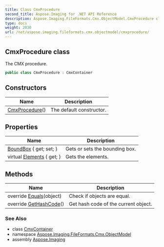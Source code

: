 ```yaml
---
title: Class CmxProcedure
second_title: Aspose.Imaging for .NET API Reference
description: Aspose.Imaging.FileFormats.Cmx.ObjectModel.CmxProcedure class. The CMX procedure
type: docs
weight: 2030
url: /net/aspose.imaging.fileformats.cmx.objectmodel/cmxprocedure/
---
```

## CmxProcedure class

The CMX procedure.

```csharp
public class CmxProcedure : CmxContainer
```

## Constructors

| Name | Description |
| --- | --- |
| [CmxProcedure](cmxprocedure/)() | The default constructor. |

## Properties

| Name | Description |
| --- | --- |
| [BoundBox](../../aspose.imaging.fileformats.cmx.objectmodel/cmxprocedure/boundbox/) { get; set; } | Gets or sets the bounding box. |
| virtual [Elements](../../aspose.imaging.fileformats.cmx.objectmodel/cmxcontainer/elements/) { get; } | Gets the elements. |

## Methods

| Name | Description |
| --- | --- |
| override [Equals](../../aspose.imaging.fileformats.cmx.objectmodel/cmxprocedure/equals/)(object) | Check if objects are equal. |
| override [GetHashCode](../../aspose.imaging.fileformats.cmx.objectmodel/cmxprocedure/gethashcode/)() | Get hash code of the current object. |

### See Also

* class [CmxContainer](../cmxcontainer/)
* namespace [Aspose.Imaging.FileFormats.Cmx.ObjectModel](../../aspose.imaging.fileformats.cmx.objectmodel/)
* assembly [Aspose.Imaging](../../)


